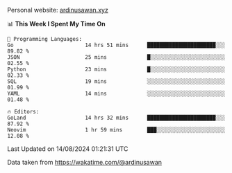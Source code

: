 Personal website: [ardinusawan.xyz](https://ardinusawan.xyz)

<!--START_SECTION:waka-->
📊 **This Week I Spent My Time On** 

```text
💬 Programming Languages: 
Go                       14 hrs 51 mins      ██████████████████████░░░   89.82 % 
JSON                     25 mins             █░░░░░░░░░░░░░░░░░░░░░░░░   02.55 % 
Python                   23 mins             █░░░░░░░░░░░░░░░░░░░░░░░░   02.33 % 
SQL                      19 mins             ░░░░░░░░░░░░░░░░░░░░░░░░░   01.99 % 
YAML                     14 mins             ░░░░░░░░░░░░░░░░░░░░░░░░░   01.48 % 

🔥 Editors: 
GoLand                   14 hrs 32 mins      ██████████████████████░░░   87.92 % 
Neovim                   1 hr 59 mins        ███░░░░░░░░░░░░░░░░░░░░░░   12.08 % 
```


 Last Updated on 14/08/2024 01:21:31 UTC
<!--END_SECTION:waka-->
Data taken from https://wakatime.com/@ardinusawan
